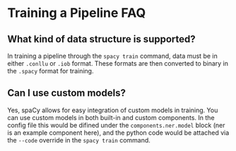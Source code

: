 # Training a Pipeline FAQ

## What kind of data structure is supported?

In training a pipeline through the `spacy train` command, data must be in either `.conllu` or `.iob` format. These formats are then converted to binary in the `.spacy` format for training.

## Can I use custom models?

Yes, spaCy allows for easy integration of custom models in training. You can use custom models in both built-in and custom components. In the config file this would be difined under the `components.ner.model` block (ner is an example component here), and the python code would be attached via the `--code` override in the `spacy train` command.
